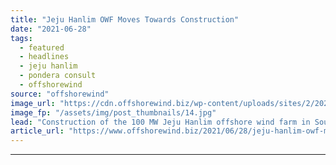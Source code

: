 ```yaml
---
title: "Jeju Hanlim OWF Moves Towards Construction"
date: "2021-06-28"
tags: 
  - featured
  - headlines
  - jeju hanlim
  - pondera consult
  - offshorewind
source: "offshorewind"
image_url: "https://cdn.offshorewind.biz/wp-content/uploads/sites/2/2021/06/28132503/Doosan-Heavy-Industries.jpg"
image_fp: "/assets/img/post_thumbnails/14.jpg"
lead: "Construction of the 100 MW Jeju Hanlim offshore wind farm in South Korea is"
article_url: "https://www.offshorewind.biz/2021/06/28/jeju-hanlim-owf-moves-towards-construction/"
---
```


---
